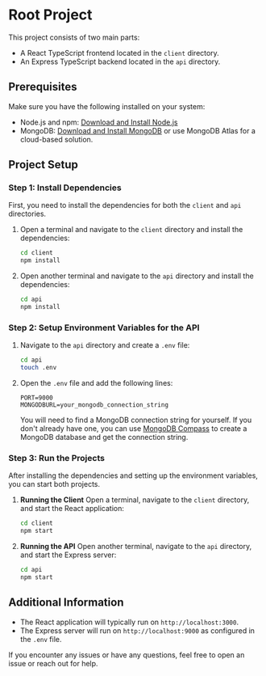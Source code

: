 
# Root Project

This project consists of two main parts:
- A React TypeScript frontend located in the `client` directory.
- An Express TypeScript backend located in the `api` directory.

## Prerequisites

Make sure you have the following installed on your system:
- Node.js and npm: [Download and Install Node.js](https://nodejs.org/)
- MongoDB: [Download and Install MongoDB](https://www.mongodb.com/try/download/community) or use MongoDB Atlas for a cloud-based solution.

## Project Setup

### Step 1: Install Dependencies

First, you need to install the dependencies for both the `client` and `api` directories.

1. Open a terminal and navigate to the `client` directory and install the dependencies:
    ```bash
    cd client
    npm install
    ```

2. Open another terminal and navigate to the `api` directory and install the dependencies:
    ```bash
    cd api
    npm install
    ```

### Step 2: Setup Environment Variables for the API

1. Navigate to the `api` directory and create a `.env` file:
    ```bash
    cd api
    touch .env
    ```

2. Open the `.env` file and add the following lines:
    ```env
    PORT=9000
    MONGODBURL=your_mongodb_connection_string
    ```

    You will need to find a MongoDB connection string for yourself. If you don't already have one, you can use [MongoDB Compass](https://www.mongodb.com/products/compass) to create a MongoDB database and get the connection string.

### Step 3: Run the Projects

After installing the dependencies and setting up the environment variables, you can start both projects.

1. **Running the Client**
    Open a terminal, navigate to the `client` directory, and start the React application:
    ```bash
    cd client
    npm start
    ```

2. **Running the API**
    Open another terminal, navigate to the `api` directory, and start the Express server:
    ```bash
    cd api
    npm start
    ```

## Additional Information

- The React application will typically run on `http://localhost:3000`.
- The Express server will run on `http://localhost:9000` as configured in the `.env` file.

If you encounter any issues or have any questions, feel free to open an issue or reach out for help.
